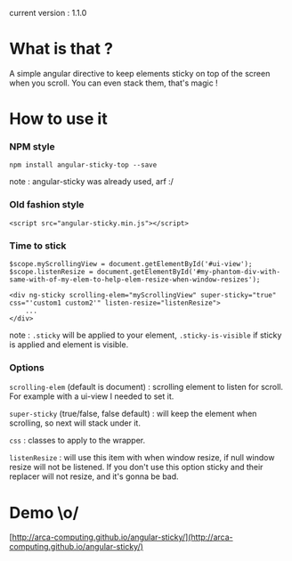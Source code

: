current version : 1.1.0

# What is that ?
A simple angular directive to keep elements sticky on top of the screen when you scroll. You can even stack them, that's magic !

# How to use it
### NPM style
    npm install angular-sticky-top --save
note : angular-sticky was already used, arf :/

### Old fashion style
    <script src="angular-sticky.min.js"></script>
    
### Time to stick

    $scope.myScrollingView = document.getElementById('#ui-view');
    $scope.listenResize = document.getElementById('#my-phantom-div-with-same-with-of-my-elem-to-help-elem-resize-when-window-resizes');

    <div ng-sticky scrolling-elem="myScrollingView" super-sticky="true" css="'custom1 custom2'" listen-resize="listenResize">
        ...
    </div>

note : `.sticky` will be applied to your element, `.sticky-is-visible` if sticky is applied and element is visible.
    
### Options
`scrolling-elem` (default is document) : scrolling element to listen for scroll. For example with a ui-view I needed to set it.

`super-sticky` (true/false, false default) : will keep the element when scrolling, so next will stack under it.

`css` : classes to apply to the wrapper.

`listenResize` : will use this item with when window resize, if null window resize will not be listened. If you don't use this option sticky and their replacer will not resize, and it's gonna be bad.

# Demo \o/
[http://arca-computing.github.io/angular-sticky/](http://arca-computing.github.io/angular-sticky/)
